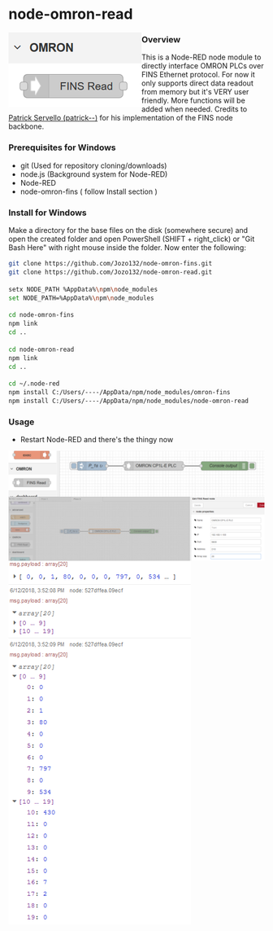 node-omron-read
===============

<img align="left" src=https://github.com/Jozo132/node-omron-read/blob/master/images/example0.png />

### Overview
This is a Node-RED node module to directly interface OMRON PLCs over FINS Ethernet protocol. For now it only supports direct data readout from memory but it's VERY user friendly. More functions will be added when needed.
Credits to [Patrick Servello (patrick--)](https://github.com/patrick--) for his implementation of the FINS node backbone.

### Prerequisites for Windows

* git	(Used for repository cloning/downloads)
* node.js	(Background system for Node-RED)
* Node-RED
* node-omron-fins	( follow Install section )

### Install for Windows
Make a directory for the base files on the disk (somewhere secure) and open the created folder and open PowerShell (SHIFT + right_click) or "Git Bash Here" with right mouse inside the folder. Now enter the following:
```sh
git clone https://github.com/Jozo132/node-omron-fins.git
git clone https://github.com/Jozo132/node-omron-read.git

setx NODE_PATH %AppData%\npm\node_modules
set NODE_PATH=%AppData%\npm\node_modules

cd node-omron-fins
npm link
cd ..

cd node-omron-read
npm link
cd ..

cd ~/.node-red
npm install C:/Users/----/AppData/npm/node_modules/omron-fins
npm install C:/Users/----/AppData/npm/node_modules/node-omron-read
```

### Usage

* Restart Node-RED and there's the thingy now

<img align="left" src=https://github.com/Jozo132/node-omron-read/blob/master/images/example1.png />

<img align="left" src=https://github.com/Jozo132/node-omron-read/blob/master/images/example2.png />

<img align="left" src=https://github.com/Jozo132/node-omron-read/blob/master/images/example3.png />